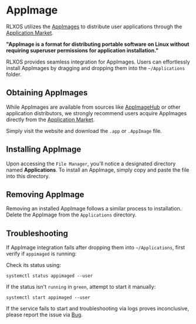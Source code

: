 # AppImage

RLXOS utilizes the [AppImages](https://appimage.org/) to distribute user applications through the [Application Market](https://rlxos.dev/apps).

__"AppImage is a format for distributing portable software on Linux without requiring superuser permissions for application installation."__

RLXOS provides seamless integration for AppImages. Users can effortlessly install AppImages by dragging and dropping them into the `~/Applications` folder.

## Obtaining AppImages

While AppImages are available from sources like [AppImageHub](https://www.appimagehub.com/) or other application distributors, we strongly recommend users acquire AppImages directly from the [Application Market](https://rlxos.dev/apps).

Simply visit the website and download the `.app` or `.AppImage` file.

## Installing AppImage

Upon accessing the `File Manager`, you'll notice a designated directory named **Applications**. To install an AppImage, simply copy and paste the file into this directory.

## Removing AppImage

Removing an installed AppImage follows a similar process to installation. Delete the AppImage from the `Applications` directory.

## Troubleshooting

If AppImage integration fails after dropping them into `~/Applications`, first verify if `appimaged` is running:

Check its status using:

`systemctl status appimaged --user`

If the status isn't `running` in `green`, attempt to start it manually:

`systemctl start appimaged --user`

If the service fails to start and troubleshooting via logs proves inconclusive, please report the issue via [Bug](https://github.com/itsManjeet/rlxos/issues/new).

